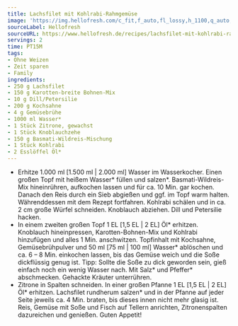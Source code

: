 ```yaml
---
title: Lachsfilet mit Kohlrabi-Rahmgemüse
image: 'https://img.hellofresh.com/c_fit,f_auto,fl_lossy,h_1100,q_auto,w_2600/hellofresh_s3/image/lachsfilet-mit-kohlrabi-rahmgemuse-c5bd14f6.jpg'
sourceLabel: Hellofresh
sourceURL: https://www.hellofresh.de/recipes/lachsfilet-mit-kohlrabi-rahmgemuse-62ab309daec060a5e40aa709
servings: 2
time: PT15M
tags:
- Ohne Weizen
- Zeit sparen
- Family
ingredients:
- 250 g Lachsfilet
- 150 g Karotten-breite Bohnen-Mix
- 10 g Dill/Petersilie
- 200 g Kochsahne
- 4 g Gemüsebrühe
- 1000 ml Wasser*
- 1 Stück Zitrone, gewachst
- 1 Stück Knoblauchzehe
- 150 g Basmati-Wildreis-Mischung
- 1 Stück Kohlrabi
- 2 Esslöffel Öl*
---
```


- Erhitze 1.000 ml [1.500 ml | 2.000 ml] Wasser im Wasserkocher. Einen großen Topf mit heißem Wasser\* füllen und salzen\*. Basmati-Wildreis-Mix hineinrühren, aufkochen lassen und für ca. 10 Min. gar kochen. Danach den Reis durch ein Sieb abgießen und ggf. im Topf warm halten. Währenddessen mit dem Rezept fortfahren. Kohlrabi schälen und in ca. 2 cm große Würfel schneiden. Knoblauch abziehen. Dill und Petersilie hacken.
- In einem zweiten großen Topf 1 EL [1,5 EL | 2 EL] Öl\* erhitzen. Knoblauch hineinpressen, Karotten-Bohnen-Mix und Kohlrabi hinzufügen und alles 1 Min. anschwitzen. Topfinhalt mit Kochsahne, Gemüsebrühpulver und 50 ml [75 ml | 100 ml] Wasser\* ablöschen und ca. 6 – 8 Min. einkochen lassen, bis das Gemüse weich und die Soße dickflüssig genug ist. Tipp: Sollte die Soße zu dick geworden sein, gieß einfach noch ein wenig Wasser nach. Mit Salz\* und Pfeffer\* abschmecken. Gehackte Kräuter unterrühren.
- Zitrone in Spalten schneiden. In einer großen Pfanne 1 EL [1,5 EL | 2 EL] Öl\* erhitzen. Lachsfilet rundherum salzen\* und in der Pfanne auf jeder Seite jeweils ca. 4 Min. braten, bis dieses innen nicht mehr glasig ist. Reis, Gemüse mit Soße und Fisch auf Tellern anrichten, Zitronenspalten dazureichen und genießen. Guten Appetit!

